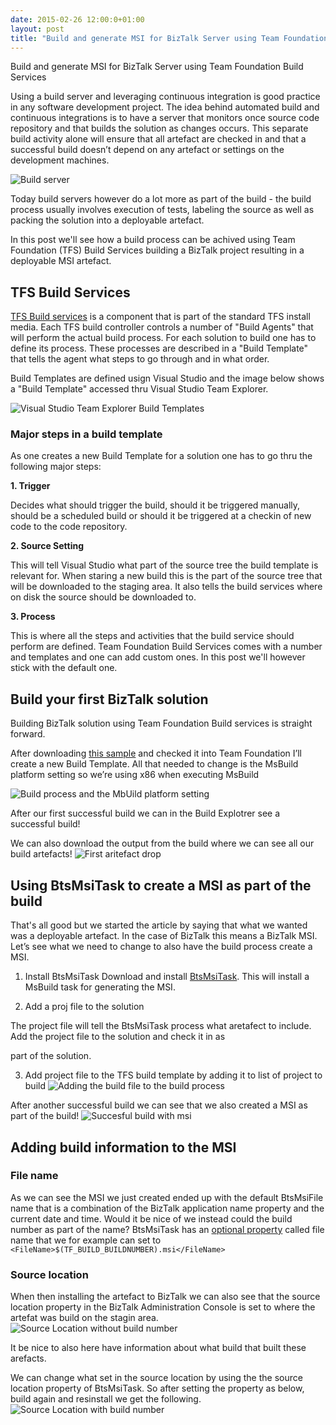```yaml
---
date: 2015-02-26 12:00:0+01:00
layout: post
title: "Build and generate MSI for BizTalk Server using Team Foundation Build Services"
---
```

Build and generate MSI for BizTalk Server using Team Foundation Build Services

Using a build server and leveraging continuous integration is good practice in any software 
development project. The idea behind automated build and continuous integrations is to have a server that 
monitors once source code repository and that builds the solution as changes occurs. This separate build 
activity alone will ensure that all artefact are checked in and that a successful build doesn’t depend on any 
artefact or settings on the development machines.

![Build server](https://www.dropbox.com/s/qmifhapfsaxkjlb/1.png?raw=1)

Today build servers however do a lot more as part of the build - the build process usually involves execution of 
tests, labeling the source as well as packing the solution into a deployable artefact. 

In this post we'll see how a build process can be achived using Team Foundation (TFS) Build Services building a BizTalk project resulting in 
a deployable MSI artefact.


## TFS Build Services
[TFS Build services](https://msdn.microsoft.com/en-us/library/ee259687.aspx) is a component that is part of the standard TFS install media. 
Each TFS build controller controls a number of "Build Agents" that will perform the actual build process. For each solution to build one has to 
define its process. These processes are described in a "Build Template" that tells the agent what steps to go through 
and in what order.

Build Templates are defined usign Visual Studio and the image below shows a "Build Template" accessed thru Visual Studio Team Explorer.

![Visual Studio Team Explorer Build Templates](https://www.dropbox.com/s/shd29htzarcm6a4/2.png?raw=1)

### Major steps in a build template
As one creates a new Build Template for a solution one has to go thru the following major steps:

**1. Trigger**

Decides what should trigger the build, should it be triggered manually, should be a scheduled build or should it 
be triggered at a checkin of new code to the code repository.

**2. Source Setting**

This will tell Visual Studio  what part of the source tree the build template is relevant for. When staring 
a new build this is the part of the source tree that will be downloaded to the staging area. It also tells the build 
services where on disk the source should be downloaded to.

**3. Process**

This is where all the steps and activities that the build service should perform are defined. Team Foundation Build 
Services comes with a number and templates and one can add custom ones. In this post we'll however stick with the default one.

## Build your first BizTalk solution

Building BizTalk solution using Team Foundation Build services is straight forward. 

After downloading [this sample](https://github.com/riha/BtsMsiTask/tree/master/Sample) and checked it into Team 
Foundation I’ll create a new Build Template. All that needed to change is the MsBuild platform setting so we’re using x86 when executing MsBuild
 
![Build process and the MbUild platform setting](https://www.dropbox.com/s/2alqzwmicye7qsd/3.png?raw=1)

After our first successful build we can in the Build Explotrer see a successful build!
 
We can also download the output from the build where we can see all our build artefacts!
![First aritefact drop](https://www.dropbox.com/s/hza1lx1tfb2cxbb/5.png?raw=1)
 
## Using BtsMsiTask to create a MSI as part of the build
That's all good but we started the article by saying that what we wanted was a deployable artefact. In the case of 
BizTalk this means a BizTalk MSI. Let’s see what we need to change to also have the build process create a MSI.

1. Install BtsMsiTask
Download and install [BtsMsiTask](http://richardhallgren.com/BtsMsiTask/). This will install a MsBuild task for generating the MSI.

2. Add a proj file to the solution 
<script src="https://gist.github.com/riha/24856902e68bae4ec244.js"></script> The project file will tell the BtsMsiTask process what aretafect to include. Add the project file to the solution and check it in as 
part of the solution.

3. Add project file to the TFS build template by adding it to list of project to build
![Adding the build file to the build process](https://www.dropbox.com/s/9bvopwd0p6vas1p/6.png?raw=1)

After another successful build we can see that we also created a MSI as part of the build!
![Succesful build with msi](https://www.dropbox.com/s/eadrq1eonqxivdb/7.png?raw=1)
 
## Adding build information to the MSI
### File name
As we can see the MSI we just created ended up with the default BtsMsiFile name that is a combination of the BizTalk application name property and the 
current date and time. Would it be nice of we instead could the build number as part of the name?
BtsMsiTask has an [optional property](http://richardhallgren.com/BtsMsiTask/available-parameters/) called file name that we for 
example can set to `<FileName>$(TF_BUILD_BUILDNUMBER).msi</FileName>`

### Source location
When then installing the artefact to BizTalk we can also see that the source location property in the BizTalk Administration Console is set to 
where the artefat was build on the stagin area. 
![Source Location without build number](https://www.dropbox.com/s/vtayz2mh6h48e7i/8.png?raw=1)

It be nice to also here have information about what build that built these arefacts.
 
We can change what set in the source location by using the the source location property of BtsMsiTask. 
So after setting the property as below, build again and resinstall we get the following.
![Source Location with build number](https://www.dropbox.com/s/lacj7iwzs8nt4e0/9.png?raw=1)
 

